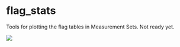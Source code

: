 # flag_stats

Tools for plotting the flag tables in Measurement Sets. Not ready yet.

![](https://i.imgur.com/bO2znGm.jpg)
